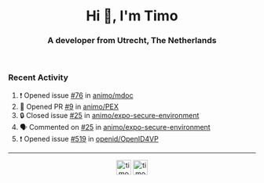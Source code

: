 <h1 align="center">Hi 👋, I'm Timo</h1>
<h3 align="center">A developer from Utrecht, The Netherlands</h3>
<br/>
<!-- https://github.com/rahuldkjain/github-profile-readme-generator --!>

<!--  <p align="left"><img src="https://github-readme-stats.vercel.app/api?username=timoglastra&show_icons=true&count_private=true&" alt="timoglastra" /></p> --!>

<!--
Github language stats
<p align="left"><img src="https://github-readme-stats.vercel.app/api/top-langs/?username=timoglastra&layout=compact" alt="timoglastra" /><p>
-->

<!-- Codestats language stats -->
<!-- <p align="left"><img src="https://codestats-readme.vercel.app/api/top-langs/?username=timoglastra&layout=compact&language_count=12" alt="timoglastra" /><p>    --!>
  
<h3>Recent Activity</h3>

<!--START_SECTION:activity-->
1. ❗ Opened issue [#76](https://github.com/animo/mdoc/issues/76) in [animo/mdoc](https://github.com/animo/mdoc)
2. 💪 Opened PR [#9](https://github.com/animo/PEX/pull/9) in [animo/PEX](https://github.com/animo/PEX)
3. 🔒 Closed issue [#25](https://github.com/animo/expo-secure-environment/issues/25) in [animo/expo-secure-environment](https://github.com/animo/expo-secure-environment)
4. 🗣 Commented on [#25](https://github.com/animo/expo-secure-environment/issues/25#issuecomment-2789784698) in [animo/expo-secure-environment](https://github.com/animo/expo-secure-environment)
5. ❗ Opened issue [#519](https://github.com/openid/OpenID4VP/issues/519) in [openid/OpenID4VP](https://github.com/openid/OpenID4VP)
<!--END_SECTION:activity-->

---

<p align="center">
<a href="https://twitter.com/timoglastra" target="blank"><img align="center" src="https://cdn.jsdelivr.net/npm/simple-icons@3.0.1/icons/twitter.svg" alt="timoglastra" height="30" width="30" /></a>
<a href="https://linkedin.com/in/timoglastra" target="blank"><img align="center" src="https://cdn.jsdelivr.net/npm/simple-icons@3.0.1/icons/linkedin.svg" alt="timoglastra" height="30" width="30" /></a>
</p>




